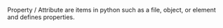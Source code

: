 Property / Attribute are items in python such as a file, object, or element and defines properties. 
